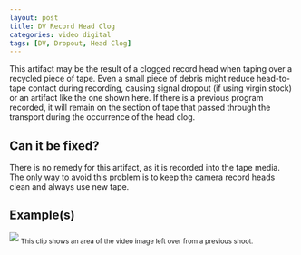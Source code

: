 ```yaml
---
layout: post
title: DV Record Head Clog
categories: video digital
tags: [DV, Dropout, Head Clog]
---
```


This artifact may be the result of a clogged record head when taping over a recycled piece of tape. Even a small piece of debris might reduce head-to-tape contact during recording, causing signal dropout (if using virgin stock) or an artifact like the one shown here. If there is a previous program recorded, it will remain on the section of tape that passed through the transport during the occurrence of the head clog.

## Can it be fixed?

There is no remedy for this artifact, as it is recorded into the tape media. The only way to avoid this problem is to keep the camera record heads clean and always use new tape.

## Example(s)

<img src="{{ site.baseurl }}/images/DV_Bad_Overwrite_Flat.jpg">
<sub>This clip shows an area of the video image left over from a previous shoot.</sub>
